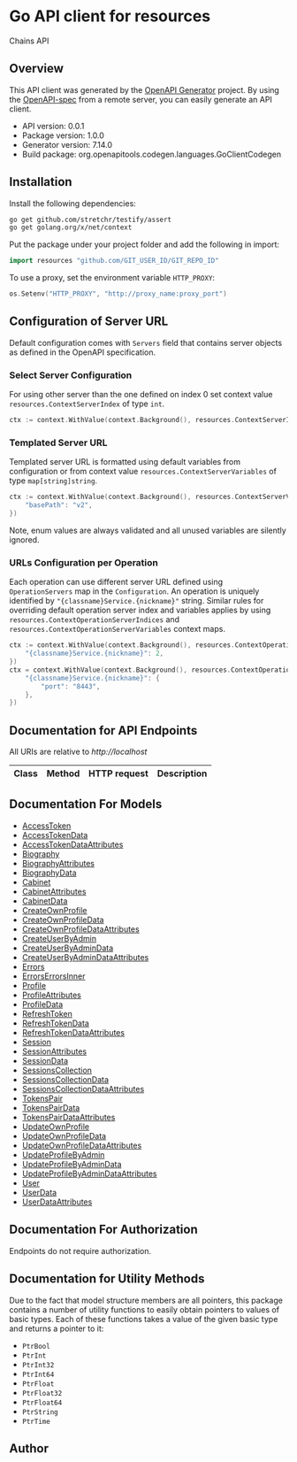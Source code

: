 # Go API client for resources

Chains API

## Overview
This API client was generated by the [OpenAPI Generator](https://openapi-generator.tech) project.  By using the [OpenAPI-spec](https://www.openapis.org/) from a remote server, you can easily generate an API client.

- API version: 0.0.1
- Package version: 1.0.0
- Generator version: 7.14.0
- Build package: org.openapitools.codegen.languages.GoClientCodegen

## Installation

Install the following dependencies:

```sh
go get github.com/stretchr/testify/assert
go get golang.org/x/net/context
```

Put the package under your project folder and add the following in import:

```go
import resources "github.com/GIT_USER_ID/GIT_REPO_ID"
```

To use a proxy, set the environment variable `HTTP_PROXY`:

```go
os.Setenv("HTTP_PROXY", "http://proxy_name:proxy_port")
```

## Configuration of Server URL

Default configuration comes with `Servers` field that contains server objects as defined in the OpenAPI specification.

### Select Server Configuration

For using other server than the one defined on index 0 set context value `resources.ContextServerIndex` of type `int`.

```go
ctx := context.WithValue(context.Background(), resources.ContextServerIndex, 1)
```

### Templated Server URL

Templated server URL is formatted using default variables from configuration or from context value `resources.ContextServerVariables` of type `map[string]string`.

```go
ctx := context.WithValue(context.Background(), resources.ContextServerVariables, map[string]string{
	"basePath": "v2",
})
```

Note, enum values are always validated and all unused variables are silently ignored.

### URLs Configuration per Operation

Each operation can use different server URL defined using `OperationServers` map in the `Configuration`.
An operation is uniquely identified by `"{classname}Service.{nickname}"` string.
Similar rules for overriding default operation server index and variables applies by using `resources.ContextOperationServerIndices` and `resources.ContextOperationServerVariables` context maps.

```go
ctx := context.WithValue(context.Background(), resources.ContextOperationServerIndices, map[string]int{
	"{classname}Service.{nickname}": 2,
})
ctx = context.WithValue(context.Background(), resources.ContextOperationServerVariables, map[string]map[string]string{
	"{classname}Service.{nickname}": {
		"port": "8443",
	},
})
```

## Documentation for API Endpoints

All URIs are relative to *http://localhost*

Class | Method | HTTP request | Description
------------ | ------------- | ------------- | -------------


## Documentation For Models

 - [AccessToken](docs/AccessToken.md)
 - [AccessTokenData](docs/AccessTokenData.md)
 - [AccessTokenDataAttributes](docs/AccessTokenDataAttributes.md)
 - [Biography](docs/Biography.md)
 - [BiographyAttributes](docs/BiographyAttributes.md)
 - [BiographyData](docs/BiographyData.md)
 - [Cabinet](docs/Cabinet.md)
 - [CabinetAttributes](docs/CabinetAttributes.md)
 - [CabinetData](docs/CabinetData.md)
 - [CreateOwnProfile](docs/CreateOwnProfile.md)
 - [CreateOwnProfileData](docs/CreateOwnProfileData.md)
 - [CreateOwnProfileDataAttributes](docs/CreateOwnProfileDataAttributes.md)
 - [CreateUserByAdmin](docs/CreateUserByAdmin.md)
 - [CreateUserByAdminData](docs/CreateUserByAdminData.md)
 - [CreateUserByAdminDataAttributes](docs/CreateUserByAdminDataAttributes.md)
 - [Errors](docs/Errors.md)
 - [ErrorsErrorsInner](docs/ErrorsErrorsInner.md)
 - [Profile](docs/Profile.md)
 - [ProfileAttributes](docs/ProfileAttributes.md)
 - [ProfileData](docs/ProfileData.md)
 - [RefreshToken](docs/RefreshToken.md)
 - [RefreshTokenData](docs/RefreshTokenData.md)
 - [RefreshTokenDataAttributes](docs/RefreshTokenDataAttributes.md)
 - [Session](docs/Session.md)
 - [SessionAttributes](docs/SessionAttributes.md)
 - [SessionData](docs/SessionData.md)
 - [SessionsCollection](docs/SessionsCollection.md)
 - [SessionsCollectionData](docs/SessionsCollectionData.md)
 - [SessionsCollectionDataAttributes](docs/SessionsCollectionDataAttributes.md)
 - [TokensPair](docs/TokensPair.md)
 - [TokensPairData](docs/TokensPairData.md)
 - [TokensPairDataAttributes](docs/TokensPairDataAttributes.md)
 - [UpdateOwnProfile](docs/UpdateOwnProfile.md)
 - [UpdateOwnProfileData](docs/UpdateOwnProfileData.md)
 - [UpdateOwnProfileDataAttributes](docs/UpdateOwnProfileDataAttributes.md)
 - [UpdateProfileByAdmin](docs/UpdateProfileByAdmin.md)
 - [UpdateProfileByAdminData](docs/UpdateProfileByAdminData.md)
 - [UpdateProfileByAdminDataAttributes](docs/UpdateProfileByAdminDataAttributes.md)
 - [User](docs/User.md)
 - [UserData](docs/UserData.md)
 - [UserDataAttributes](docs/UserDataAttributes.md)


## Documentation For Authorization

Endpoints do not require authorization.


## Documentation for Utility Methods

Due to the fact that model structure members are all pointers, this package contains
a number of utility functions to easily obtain pointers to values of basic types.
Each of these functions takes a value of the given basic type and returns a pointer to it:

* `PtrBool`
* `PtrInt`
* `PtrInt32`
* `PtrInt64`
* `PtrFloat`
* `PtrFloat32`
* `PtrFloat64`
* `PtrString`
* `PtrTime`

## Author


